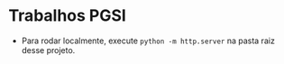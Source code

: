 # Trabalhos PGSI
* Para rodar localmente, execute `python -m http.server` na pasta raiz desse projeto.